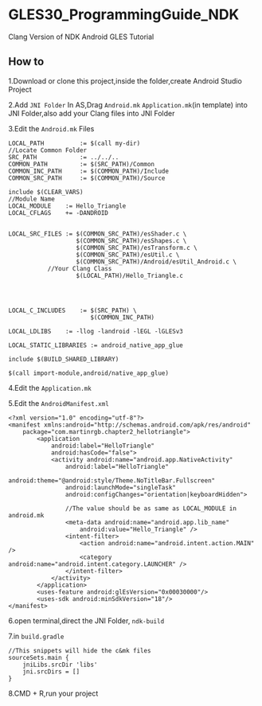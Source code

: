 # GLES30_ProgrammingGuide_NDK
Clang Version of NDK Android GLES Tutorial

## How to

1.Download or clone this project,inside the folder,create Android Studio Project

2.Add `JNI Folder` In AS,Drag `Android.mk` `Application.mk`(in template) into JNI Folder,also add your Clang files into JNI Folder

3.Edit the `Android.mk` Files

```
LOCAL_PATH			:= $(call my-dir)
//Locate Common Folder
SRC_PATH			:= ../../.. 
COMMON_PATH			:= $(SRC_PATH)/Common
COMMON_INC_PATH		:= $(COMMON_PATH)/Include
COMMON_SRC_PATH		:= $(COMMON_PATH)/Source

include $(CLEAR_VARS)
//Module Name
LOCAL_MODULE    := Hello_Triangle
LOCAL_CFLAGS    += -DANDROID


LOCAL_SRC_FILES := $(COMMON_SRC_PATH)/esShader.c \
				   $(COMMON_SRC_PATH)/esShapes.c \
				   $(COMMON_SRC_PATH)/esTransform.c \
				   $(COMMON_SRC_PATH)/esUtil.c \
				   $(COMMON_SRC_PATH)/Android/esUtil_Android.c \
           //Your Clang Class 
				   $(LOCAL_PATH)/Hello_Triangle.c
				   
				   
				   

LOCAL_C_INCLUDES	:= $(SRC_PATH) \
					   $(COMMON_INC_PATH)
				   
LOCAL_LDLIBS    := -llog -landroid -lEGL -lGLESv3

LOCAL_STATIC_LIBRARIES := android_native_app_glue

include $(BUILD_SHARED_LIBRARY)

$(call import-module,android/native_app_glue)
```

4.Edit the `Application.mk`

5.Edit the `AndroidManifest.xml`

```
<?xml version="1.0" encoding="utf-8"?>
<manifest xmlns:android="http://schemas.android.com/apk/res/android"
    package="com.martinrgb.chapter2_hellotriangle">
        <application
            android:label="HelloTriangle"
            android:hasCode="false">
            <activity android:name="android.app.NativeActivity"
                android:label="HelloTriangle"
                android:theme="@android:style/Theme.NoTitleBar.Fullscreen"
                android:launchMode="singleTask"
                android:configChanges="orientation|keyboardHidden">
            
                //The value should be as same as LOCAL_MODULE in android.mk
                <meta-data android:name="android.app.lib_name"
                    android:value="Hello_Triangle" />
                <intent-filter>
                    <action android:name="android.intent.action.MAIN" />
                    <category android:name="android.intent.category.LAUNCHER" />
                </intent-filter>
            </activity>
        </application>
        <uses-feature android:glEsVersion="0x00030000"/>
        <uses-sdk android:minSdkVersion="18"/>
</manifest>
```

6.open terminal,direct the JNI Folder, `ndk-build`

7.in `build.gradle`
```
//This snippets will hide the c&mk files
sourceSets.main {
    jniLibs.srcDir 'libs'
    jni.srcDirs = []
}
```

8.CMD + R,run your project
